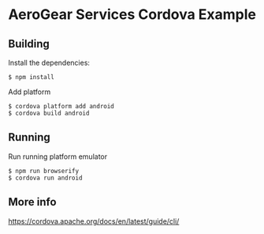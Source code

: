 # AeroGear Services Cordova Example

## Building

Install the dependencies:

```
$ npm install
```

Add platform
```
$ cordova platform add android
$ cordova build android
```

## Running

Run running platform emulator

```
$ npm run browserify
$ cordova run android
```

## More info

https://cordova.apache.org/docs/en/latest/guide/cli/
